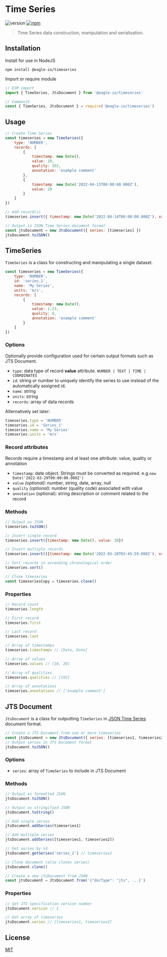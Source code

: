 # Time Series

![version](https://img.shields.io/badge/version-1.0.2-blue?style=flat-square)
[![npm](https://img.shields.io/npm/l/@eagle-io/timeseries.svg?style=flat-square)](https://github.com/eagle-io/timeseries/blob/master/LICENSE)

> Time Series data construction, manipulation and serialisation.

## Installation

Install for use in NodeJS

```shell
npm install @eagle-io/timeseries
```

Import or require module
```js
// ESM import
import { TimeSeries, JtsDocument } from '@eagle-io/timeseries'

// CommonJS 
const { TimeSeries, JtsDocument } = require('@eagle-io/timeseries')
```

## Usage
```js
// Create Time Series
const timeseries = new TimeSeries({
    type: 'NUMBER',
    records: [
        {
            timestamp: new Date(),
            value: 10,
            quality: 192,
            annotation: 'example comment'
        },
        { 
            timestamp: new Date('2022-04-13T00:00:00.000Z'),
            value: 20
        }
    ]
})

// Add record(s)
timeseries.insert({ timestamp: new Date('2022-04-14T00:00:00.000Z'), value: 30 })

// Output in JSON Time Series document format
const jtsDocument = new JtsDocument({ series: [timeseries] })
jtsDocument.toJSON()
````

## TimeSeries
`TimeSeries` is a class for constructing and manipulating a single dataset.

```js
const timeseries = new TimeSeries({
    type: 'NUMBER',
    id: 'series_1',
    name: 'My Series',
    units: 'm/s',
    records: [
        {
            timestamp: new Date(),
            value: 1.23,
            quality: 0,
            annotation: 'example comment'
        }
    ]
})
```
### Options
Optionally provide configuration used for certain output formats such as JTS Document. 
- `type`: data type of record **value** attribute. `NUMBER | TEXT | TIME | COORDINATES`
- `id`: string or number to uniquely identify the series to use instead of the automatically assigned id.
- `name`: string
- `units`: string
- `records`: array of data records
  
Alternatively set later:
```js
timeseries.type = 'NUMBER'
timeseries.id = 'Series_1'
timeseries.name = 'My Series'
timeseries.units = 'm/s'
```

### Record attributes
Records require a timestamp and at least one attribute: value, quality or annotation
- `timestamp`: date object. Strings must be converted as required. e.g.`new Date('2022-03-29T00:00:00.000Z')`
- `value` *(optional)*:  number, string, date, array, null
- `quality` *(optional)*: number (quality code) associated with value
- `annotation` (optional): string description or comment related to the record

### Methods


```js
// Output as JSON
timeseries.toJSON()

// Insert single record
timeseries.insert({timestamp: new Date(), value: 30})

// Insert multiple records
timeseries.insert([{timestamp: new Date('2022-03-28T03:45:59.000Z'), value: 30}, {timestamp: new Date(), value: 40}])

// Sort records in ascending chronological order
timeseries.sort()

// Clone timeseries
const timeseriesCopy = timeseries.clone()
````

### Properties


```js
// Record count
timeseries.length

// First record
timeseries.first

// Last record
timeseries.last

// Array of timestamps
timeseries.timestamps // [Date, Date]

// Array of values
timeseries.values // [10, 20]

// Array of qualities
timeseries.qualities // [192]

// Array of annotations
timeseries.annotations // ['example comment']
````



## JTS Document

`JtsDocument` is a class for outputting `TimeSeries` in 
[JSON Time Series](https://docs.eagle.io/en/latest/reference/historic/jts.html) document format.


```js
// Create a JTS Document from one or more timeseries
const jtsDocument = new JtsDocument({ series: [timeseries1, timeseries2] })
// Output series in JTS Document format
jtsDocument.toJSON()
```

### Options

- `series`: array of `TimeSeries` to include in JTS Document

### Methods
```js
// Output as formatted JSON
jtsDocument.toJSON()

// Output as stringified JSON
jtsDocument.toString()

// Add single series
jtsDocument.addSeries(timeseries1)

// Add multiple series
jtsDocument.addSeries([timeseries1, timeseries2])

// Get series by id
jtsDocument.getSeries('series_2') // timeseries2

// Clone document (also clones series)
jtsDocument.clone()

// Create a new jtsDocument from JSON
const jtsDocument = JtsDocument.from('{"docType": "jts", ...}')
````

### Properties
```js
// Get JTS specification version number
jtsDocument.version // 1

// Get array of timeseries
jtsDocument.series // [timeseries1, timeseries2]
```

## License
[MIT](https://github.com/eagle-io/timeseries/blob/master/LICENSE)
